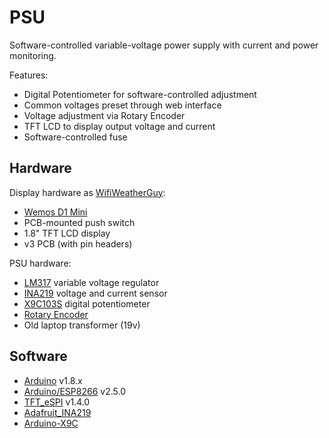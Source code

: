 # PSU
Software-controlled variable-voltage power supply with current and power monitoring.

Features:
- Digital Potentiometer for software-controlled adjustment
- Common voltages preset through web interface
- Voltage adjustment via Rotary Encoder
- TFT LCD to display output voltage and current
- Software-controlled fuse

## Hardware
Display hardware as [WifiWeatherGuy](https://cadlab.io/project/1280/master/files):
- [Wemos D1 Mini](https://wiki.wemos.cc/products:d1:d1_mini)
- PCB-mounted push switch
- 1.8" TFT LCD display
- v3 PCB (with pin headers)

PSU hardware:
- [LM317](https://en.wikipedia.org/wiki/LM317) variable voltage regulator
- [INA219](https://www.adafruit.com/product/904) voltage and current sensor
- [X9C103S](https://www.renesas.com/us/en/products/data-converters/digital-potentiometers/dcp/device/X9C103.html) digital potentiometer
- [Rotary Encoder](https://en.wikipedia.org/wiki/Rotary_encoder)
- Old laptop transformer (19v)

## Software
- [Arduino](https://www.arduino.cc/en/main/software) v1.8.x
- [Arduino/ESP8266](https://github.com/esp8266/Arduino) v2.5.0
- [TFT_eSPI](https://github.com/Bodmer/TFT_eSPI) v1.4.0
- [Adafruit_INA219](https://github.com/adafruit/Adafruit_INA219)
- [Arduino-X9C](https://github.com/philbowles/Arduino-X9C)
